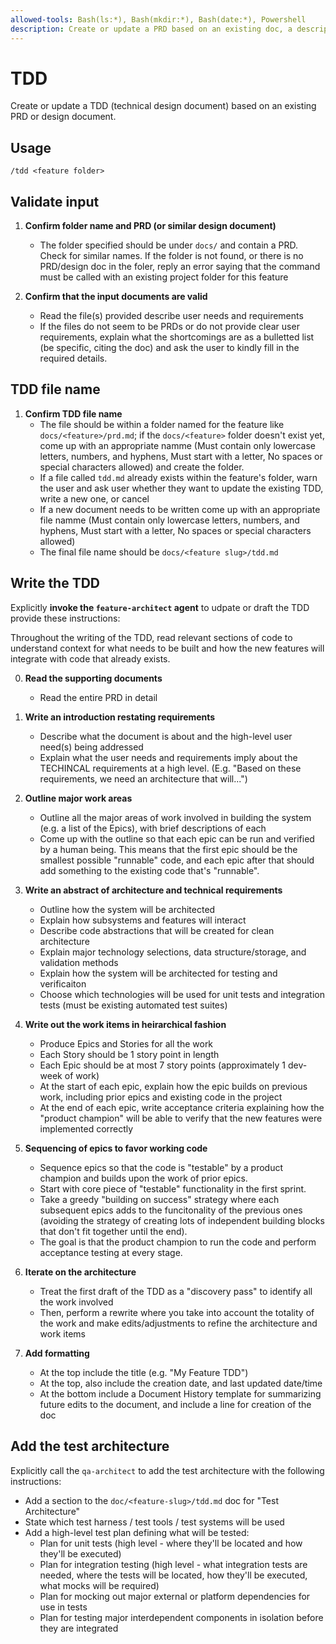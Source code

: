 ```yaml
---
allowed-tools: Bash(ls:*), Bash(mkdir:*), Bash(date:*), Powershell
description: Create or update a PRD based on an existing doc, a description, or even just an idea.
---
```

# TDD
Create or update a TDD (technical design document) based on an existing PRD or design document.

## Usage
```
/tdd <feature folder>
```

## Validate input
1. **Confirm folder name and PRD (or similar design document)**
   - The folder specified should be under `docs/` and contain a PRD. Check for similar names. If the folder is not found, or there is no PRD/design doc in the foler, reply an error saying that the command must be called with an existing project folder for this feature

2. **Confirm that the input documents are valid**
   - Read the file(s) provided describe user needs and requirements
   - If the files do not seem to be PRDs or do not provide clear user requirements, explain what the shortcomings are as a bulletted list (be specific, citing the doc) and ask the user to kindly fill in the required details.

## TDD file name
1. **Confirm TDD file name**
   - The file should be within a folder named for the feature like `docs/<feature>/prd.md`; if the `docs/<feature>` folder doesn't exist yet, come up with an appropriate namme (Must contain only lowercase letters, numbers, and hyphens, Must start with a letter, No spaces or special characters allowed) and create the folder.
   - If a file called `tdd.md` already exists within the feature's folder, warn the user and ask user whether they want to update the existing TDD, write a new one, or cancel
   - If a new document needs to be written come up with an appropriate file namme (Must contain only lowercase letters, numbers, and hyphens, Must start with a letter, No spaces or special characters allowed)
   - The final file name should be `docs/<feature slug>/tdd.md`

## Write the TDD
Explicitly **invoke the `feature-architect` agent** to udpate or draft the TDD provide these instructions:

Throughout the writing of the TDD, read relevant sections of code to understand context for what needs to be built and how the new features will integrate with code that already exists.

0. **Read the supporting documents**
    - Read the entire PRD in detail

1. **Write an introduction restating requirements**
    - Describe what the document is about and the high-level user need(s) being addressed
    - Explain what the user needs and requirements imply about the TECHINCAL requirements at a high level. (E.g. "Based on these requirements, we need an architecture that will...")

2. **Outline major work areas**
    - Outline all the major areas of work involved in building the system (e.g. a list of the Epics), with brief descriptions of each
    - Come up with the outline so that each epic can be run and verified by a human being. This means that the first epic should be the smallest possible "runnable" code, and each epic after that should add something to the existing code that's "runnable".

3. **Write an abstract of architecture and technical requirements**
    - Outline how the system will be architected
    - Explain how subsystems and features will interact
    - Describe code abstractions that will be created for clean architecture
    - Explain major technology selections, data structure/storage, and validation methods
    - Explain how the system will be architected for testing and verificaiton
    - Choose which technologies will be used for unit tests and integration tests (must be existing automated test suites)

4. **Write out the work items in heirarchical fashion**
    - Produce Epics and Stories for all the work
    - Each Story should be 1 story point in length
    - Each Epic should be at most 7 story points (approximately 1 dev-week of work)
    - At the start of each epic, explain how the epic builds on previous work, including prior epics and existing code in the project
    - At the end of each epic, write acceptance criteria explaining how the "product champion" will be able to verify that the new features were implemented correctly

5. **Sequencing of epics to favor working code**
   - Sequence epics so that the code is "testable" by a product champion and builds upon the work of prior epics.
   - Start with core piece of "testable" functionality in the first sprint. 
   - Take a greedy "building on success" strategy where each subsequent epics adds to the funcitonality of the previous ones (avoiding the strategy of creating lots of independent building blocks that don't fit together until the end).
   - The goal is that the product champion to run the code and perform acceptance testing at every stage.

6. **Iterate on the architecture**
   - Treat the first draft of the TDD as a "discovery pass" to identify all the work involved
   - Then, perform a rewrite where you take into account the totality of the work and make edits/adjustments to refine the architecture and work items

7. **Add formatting**
    - At the top include the title (e.g. "My Feature TDD")
    - At the top, also include the creation date, and last updated date/time
    - At the bottom include a Document History template for summarizing future edits to the document, and include a line for creation of the doc

## Add the test architecture
Explicitly call the `qa-architect` to add the test architecture with the following instructions:

- Add a section to the `doc/<feature-slug>/tdd.md` doc for "Test Architecture"
- State which test harness / test tools / test systems will be used
- Add a high-level test plan defining what will be tested:
    * Plan for unit tests (high level - where they'll be located and how they'll be executed)
    * Plan for integration testing (high level - what integration tests are needed, where the tests will be located, how they'll be executed, what mocks will be required)
    * Plan for mocking out major external or platform dependencies for use in tests
    * Plan for testing major interdependent components in isolation before they are integrated
